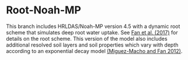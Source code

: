 # Root-Noah-MP 

This branch includes HRLDAS/Noah-MP version 4.5 with a dynamic root scheme that simulates deep root water uptake. See [Fan et al. (2017)](https://doi.org/10.1073/pnas.1712381114) for details on the root scheme. This version of the model also includes additional resolved soil layers and soil properties which vary with depth according to an exponential decay model [(Miguez-Macho and Fan 2012)](https://doi.org/10.1029/2012JD017539). 
